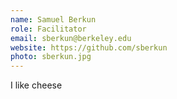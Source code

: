 ```yaml
---
name: Samuel Berkun
role: Facilitator
email: sberkun@berkeley.edu
website: https://github.com/sberkun
photo: sberkun.jpg
---
```


I like cheese
